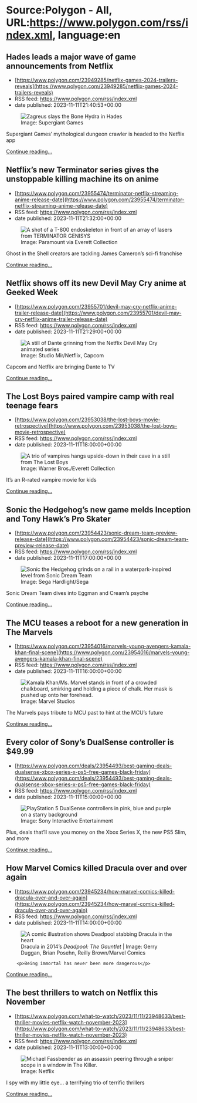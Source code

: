 # Source:Polygon -  All, URL:https://www.polygon.com/rss/index.xml, language:en

## Hades leads a major wave of game announcements from Netflix
 - [https://www.polygon.com/23949285/netflix-games-2024-trailers-reveals](https://www.polygon.com/23949285/netflix-games-2024-trailers-reveals)
 - RSS feed: https://www.polygon.com/rss/index.xml
 - date published: 2023-11-11T21:40:53+00:00

<figure>
      <img alt="Zagreus slays the Bone Hydra in Hades" src="https://cdn.vox-cdn.com/thumbor/15TzYhJb9BK8G8Wnknmz-VZ3JXY=/0x0:1920x1080/640x360/cdn.vox-cdn.com/uploads/chorus_image/image/72855751/Hades_Launch.0.png" />
        <figcaption>Image: Supergiant Games</figcaption>
    </figure>

  <p>Supergiant Games’ mythological dungeon crawler is headed to the Netflix app</p>
  <p>
    <a href="https://www.polygon.com/23949285/netflix-games-2024-trailers-reveals">Continue reading&hellip;</a>
  </p>

## Netflix’s new Terminator series gives the unstoppable killing machine its on anime
 - [https://www.polygon.com/23955474/terminator-netflix-streaming-anime-release-date](https://www.polygon.com/23955474/terminator-netflix-streaming-anime-release-date)
 - RSS feed: https://www.polygon.com/rss/index.xml
 - date published: 2023-11-11T21:32:00+00:00

<figure>
      <img alt="A shot of a T-800 endoskeleton in front of an array of lasers from TERMINATOR GENISYS" src="https://cdn.vox-cdn.com/thumbor/HbHpcde9VhZBWc_SB_jtldOtrmY=/171x0:2777x1466/640x360/cdn.vox-cdn.com/uploads/chorus_image/image/72855735/MCDTEGE_EC006.0.jpg" />
        <figcaption>Image: Paramount via Everett Collection</figcaption>
    </figure>

  <p>Ghost in the Shell creators are tackling James Cameron’s sci-fi franchise </p>
  <p>
    <a href="https://www.polygon.com/23955474/terminator-netflix-streaming-anime-release-date">Continue reading&hellip;</a>
  </p>

## Netflix shows off its new Devil May Cry anime at Geeked Week
 - [https://www.polygon.com/23955701/devil-may-cry-netflix-anime-trailer-release-date](https://www.polygon.com/23955701/devil-may-cry-netflix-anime-trailer-release-date)
 - RSS feed: https://www.polygon.com/rss/index.xml
 - date published: 2023-11-11T21:29:00+00:00

<figure>
      <img alt="A still of Dante grinning from the Netflix Devil May Cry animated series" src="https://cdn.vox-cdn.com/thumbor/_XTp2h6rK9oR0Zvk5nKJ-q2Bcdc=/0x0:1920x1080/640x360/cdn.vox-cdn.com/uploads/chorus_image/image/72855719/Devil_May_Cry_anime_Netflix_teaser.0.jpg" />
        <figcaption>Image: Studio Mir/Netflix, Capcom</figcaption>
    </figure>

  <p>Capcom and Netflix are bringing Dante to TV</p>
  <p>
    <a href="https://www.polygon.com/23955701/devil-may-cry-netflix-anime-trailer-release-date">Continue reading&hellip;</a>
  </p>

## The Lost Boys paired vampire camp with real teenage fears
 - [https://www.polygon.com/23953038/the-lost-boys-movie-retrospective](https://www.polygon.com/23953038/the-lost-boys-movie-retrospective)
 - RSS feed: https://www.polygon.com/rss/index.xml
 - date published: 2023-11-11T18:00:00+00:00

<figure>
      <img alt="A trio of vampires hangs upside-down in their cave in a still from The Lost Boys" src="https://cdn.vox-cdn.com/thumbor/pqAkStdqUxjBp3mziaLE9mAWdOg=/0x14:2550x1448/640x360/cdn.vox-cdn.com/uploads/chorus_image/image/72855212/MCDLOBO_EC007.0.jpg" />
        <figcaption>Image: Warner Bros./Everett Collection</figcaption>
    </figure>

  <p>It’s an R-rated vampire movie for kids</p>
  <p>
    <a href="https://www.polygon.com/23953038/the-lost-boys-movie-retrospective">Continue reading&hellip;</a>
  </p>

## Sonic the Hedgehog’s new game melds Inception and Tony Hawk’s Pro Skater
 - [https://www.polygon.com/23954423/sonic-dream-team-preview-release-date](https://www.polygon.com/23954423/sonic-dream-team-preview-release-date)
 - RSS feed: https://www.polygon.com/rss/index.xml
 - date published: 2023-11-11T17:00:00+00:00

<figure>
      <img alt="Sonic the Hedgehog grinds on a rail in a waterpark-inspired level from Sonic Dream Team" src="https://cdn.vox-cdn.com/thumbor/aG0NyzDeJQQM7R-63b25vFP2Uzg=/0x0:5120x2880/640x360/cdn.vox-cdn.com/uploads/chorus_image/image/72855064/SonicDreamTeam_1609094795_20230920_NoUI_5120x2880_01.0.jpeg" />
        <figcaption>Image: Sega Hardlight/Sega</figcaption>
    </figure>

  <p>Sonic Dream Team dives into Eggman and Cream’s psyche</p>
  <p>
    <a href="https://www.polygon.com/23954423/sonic-dream-team-preview-release-date">Continue reading&hellip;</a>
  </p>

## The MCU teases a reboot for a new generation in The Marvels
 - [https://www.polygon.com/23954016/marvels-young-avengers-kamala-khan-final-scene](https://www.polygon.com/23954016/marvels-young-avengers-kamala-khan-final-scene)
 - RSS feed: https://www.polygon.com/rss/index.xml
 - date published: 2023-11-11T16:00:00+00:00

<figure>
      <img alt="Kamala Khan/Ms. Marvel stands in front of a crowded chalkboard, smirking and holding a piece of chalk. Her mask is pushed up onto her forehead. " src="https://cdn.vox-cdn.com/thumbor/TS90QnYyUGL0IA_vUVY-NQglpEU=/491x0:3350x1608/640x360/cdn.vox-cdn.com/uploads/chorus_image/image/72854924/FHP1540_106_comp_v007.1082_R.0.jpg" />
        <figcaption>Image: Marvel Studios</figcaption>
    </figure>

  <p>The Marvels pays tribute to MCU past to hint at the MCU’s future</p>
  <p>
    <a href="https://www.polygon.com/23954016/marvels-young-avengers-kamala-khan-final-scene">Continue reading&hellip;</a>
  </p>

## Every color of Sony’s DualSense controller is $49.99
 - [https://www.polygon.com/deals/23954493/best-gaming-deals-dualsense-xbox-series-x-ps5-free-games-black-friday](https://www.polygon.com/deals/23954493/best-gaming-deals-dualsense-xbox-series-x-ps5-free-games-black-friday)
 - RSS feed: https://www.polygon.com/rss/index.xml
 - date published: 2023-11-11T15:00:00+00:00

<figure>
      <img alt="PlayStation 5 DualSense controllers in pink, blue and purple on a starry background" src="https://cdn.vox-cdn.com/thumbor/DHF8JJ3si33-a6O2F73jLMDR_ow=/0x0:2560x1440/640x360/cdn.vox-cdn.com/uploads/chorus_image/image/72854771/dualsense_colors.0.jpg" />
        <figcaption>Image: Sony Interactive Entertainment</figcaption>
    </figure>

  <p>Plus, deals that’ll save you money on the Xbox Series X, the new PS5 Slim, and more</p>
  <p>
    <a href="https://www.polygon.com/deals/23954493/best-gaming-deals-dualsense-xbox-series-x-ps5-free-games-black-friday">Continue reading&hellip;</a>
  </p>

## How Marvel Comics killed Dracula over and over again
 - [https://www.polygon.com/23945234/how-marvel-comics-killed-dracula-over-and-over-again](https://www.polygon.com/23945234/how-marvel-comics-killed-dracula-over-and-over-again)
 - RSS feed: https://www.polygon.com/rss/index.xml
 - date published: 2023-11-11T14:00:00+00:00

<figure>
      <img alt="A comic illustration shows Deadpool stabbing Dracula in the heart" src="https://cdn.vox-cdn.com/thumbor/VXllP1aeZ1nKhDmqe6iz4jfNjNs=/104x0:1816x963/640x360/cdn.vox-cdn.com/uploads/chorus_image/image/72854584/dracula_deadpool.0.jpg" />
        <figcaption>Dracula in 2014’s <em>Deadpool: The Gauntlet</em> | Image: Gerry Duggan, Brian Posehn, Reilly Brown<em>/</em>Marvel Comics</figcaption>
    </figure>


  		<p>Being immortal has never been more dangerous</p>
  <p>
    <a href="https://www.polygon.com/23945234/how-marvel-comics-killed-dracula-over-and-over-again">Continue reading&hellip;</a>
  </p>

## The best thrillers to watch on Netflix this November
 - [https://www.polygon.com/what-to-watch/2023/11/11/23948633/best-thriller-movies-netflix-watch-november-2023](https://www.polygon.com/what-to-watch/2023/11/11/23948633/best-thriller-movies-netflix-watch-november-2023)
 - RSS feed: https://www.polygon.com/rss/index.xml
 - date published: 2023-11-11T13:00:00+00:00

<figure>
      <img alt="Michael Fassbender as an assassin peering through a sniper scope in a window in The Killer." src="https://cdn.vox-cdn.com/thumbor/NVY744bMXBPKQJ0IiH7oCUO7Vzk=/498x0:3598x1744/640x360/cdn.vox-cdn.com/uploads/chorus_image/image/72854421/the_killer_fassbender_01.0.jpg" />
        <figcaption>Image: Netflix</figcaption>
    </figure>

  <p>I spy with my little eye... a terrifying trio of terrific thrillers</p>
  <p>
    <a href="https://www.polygon.com/what-to-watch/2023/11/11/23948633/best-thriller-movies-netflix-watch-november-2023">Continue reading&hellip;</a>
  </p>

